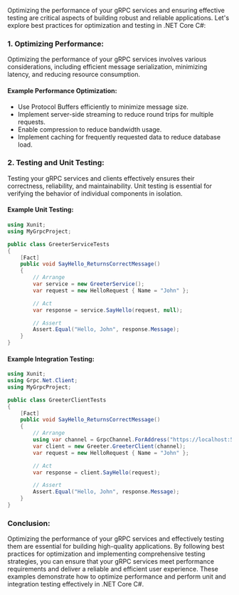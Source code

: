 Optimizing the performance of your gRPC services and ensuring effective testing are critical aspects of building robust and reliable applications. Let's explore best practices for optimization and testing in .NET Core C#:

### 1. Optimizing Performance:

Optimizing the performance of your gRPC services involves various considerations, including efficient message serialization, minimizing latency, and reducing resource consumption.

#### Example Performance Optimization:

- Use Protocol Buffers efficiently to minimize message size.
- Implement server-side streaming to reduce round trips for multiple requests.
- Enable compression to reduce bandwidth usage.
- Implement caching for frequently requested data to reduce database load.

### 2. Testing and Unit Testing:

Testing your gRPC services and clients effectively ensures their correctness, reliability, and maintainability. Unit testing is essential for verifying the behavior of individual components in isolation.

#### Example Unit Testing:

```csharp
using Xunit;
using MyGrpcProject;

public class GreeterServiceTests
{
    [Fact]
    public void SayHello_ReturnsCorrectMessage()
    {
        // Arrange
        var service = new GreeterService();
        var request = new HelloRequest { Name = "John" };

        // Act
        var response = service.SayHello(request, null);

        // Assert
        Assert.Equal("Hello, John", response.Message);
    }
}
```

#### Example Integration Testing:

```csharp
using Xunit;
using Grpc.Net.Client;
using MyGrpcProject;

public class GreeterClientTests
{
    [Fact]
    public void SayHello_ReturnsCorrectMessage()
    {
        // Arrange
        using var channel = GrpcChannel.ForAddress("https://localhost:5001");
        var client = new Greeter.GreeterClient(channel);
        var request = new HelloRequest { Name = "John" };

        // Act
        var response = client.SayHello(request);

        // Assert
        Assert.Equal("Hello, John", response.Message);
    }
}
```

### Conclusion:

Optimizing the performance of your gRPC services and effectively testing them are essential for building high-quality applications. By following best practices for optimization and implementing comprehensive testing strategies, you can ensure that your gRPC services meet performance requirements and deliver a reliable and efficient user experience. These examples demonstrate how to optimize performance and perform unit and integration testing effectively in .NET Core C#.